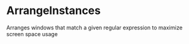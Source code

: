 # ArrangeInstances
Arranges windows that match a given regular expression to maximize screen space usage
